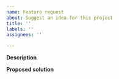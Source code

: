 ```yaml
---
name: Feature request
about: Suggest an idea for this project
title: ''
labels: ''
assignees: ''

---
```


**Description**

**Proposed solution**
